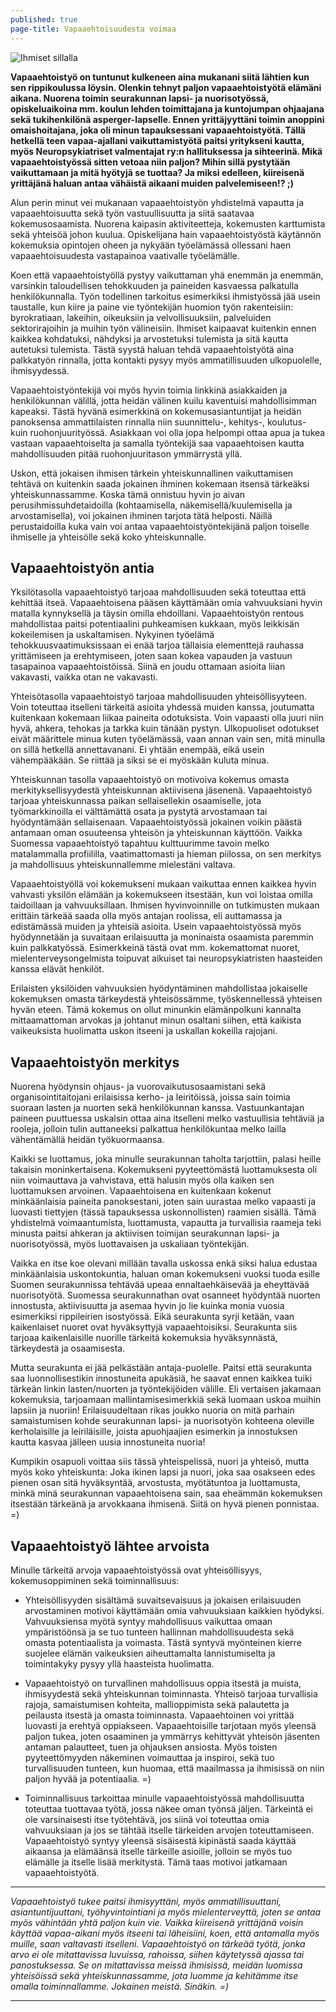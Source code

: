 ```yaml
---
published: true
page-title: Vapaaehtoisuudesta voimaa
---
```


![Ihmiset sillalla]({{site.baseurl}}/uploaded-images/ihmiset-sillalla.jpeg)

**Vapaaehtoistyö on tuntunut kulkeneen aina mukanani siitä lähtien kun sen rippikoulussa löysin. Olenkin tehnyt paljon vapaaehtoistyötä elämäni aikana. Nuorena toimin seurakunnan lapsi- ja nuorisotyössä, opiskeluaikoina mm. koulun lehden toimittajana ja kuntojumpan ohjaajana sekä tukihenkilönä asperger-lapselle. Ennen yrittäjyyttäni toimin anoppini omaishoitajana, joka oli minun tapauksessani vapaaehtoistyötä. Tällä hetkellä teen vapaa-ajallani vaikuttamistyötä paitsi yritykseni kautta, myös Neuropsykiatriset valmentajat ry:n hallituksessa ja sihteerinä.
Mikä vapaaehtoistyössä sitten vetoaa niin paljon? Mihin sillä pystytään vaikuttamaan ja mitä hyötyjä se tuottaa? Ja miksi edelleen, kiireisenä yrittäjänä haluan antaa vähäistä aikaani muiden palvelemiseen!? ;)**

Alun perin minut vei mukanaan vapaaehtoistyön yhdistelmä vapautta ja vapaaehtoisuutta sekä työn vastuullisuutta ja siitä saatavaa kokemusosaamista. Nuorena kaipasin aktiviteetteja, kokemusten karttumista sekä yhteisöä johon kuulua. Opiskelijana hain vapaaehtoistyöstä käytännön kokemuksia opintojen oheen ja nykyään työelämässä ollessani haen vapaaehtoisuudesta vastapainoa vaativalle työelämälle.

Koen että vapaaehtoistyöllä pystyy vaikuttaman yhä enemmän ja enemmän, varsinkin taloudellisen tehokkuuden ja paineiden kasvaessa palkatulla henkilökunnalla. Työn todellinen tarkoitus esimerkiksi ihmistyössä jää usein taustalle, kun kiire ja paine vie työntekijän huomion työn rakenteisiin: byrokratiaan, lakeihin, oikeuksiin ja velvollisuuksiin, palveluiden sektorirajoihin ja muihin työn välineisiin. Ihmiset kaipaavat kuitenkin ennen kaikkea kohdatuksi, nähdyksi ja arvostetuksi tulemista ja sitä kautta autetuksi tulemista. Tästä syystä haluan tehdä vapaaehtoistyötä aina palkkatyön rinnalla, jotta kontakti pysyy myös ammatillisuuden ulkopuolelle, ihmisyydessä.

Vapaaehtoistyöntekijä voi myös hyvin toimia linkkinä asiakkaiden ja henkilökunnan välillä, jotta heidän välinen kuilu kaventuisi mahdollisimman kapeaksi. Tästä hyvänä esimerkkinä on kokemusasiantuntijat ja heidän panoksensa ammattilaisten rinnalla niin suunnittelu-, kehitys-, koulutus- kuin ruohonjuurityössä. Asiakkaan voi olla jopa helpompi ottaa apua ja tukea vastaan vapaaehtoiselta ja samalla työntekijä saa vapaaehtoisen kautta mahdollisuuden pitää ruohonjuuritason ymmärrystä yllä.

Uskon, että jokaisen ihmisen tärkein yhteiskunnallinen vaikuttamisen tehtävä on kuitenkin saada jokainen ihminen kokemaan itsensä tärkeäksi yhteiskunnassamme. Koska tämä onnistuu hyvin jo aivan perusihmissuhdetaidoilla (kohtaamisella, näkemisellä/kuulemisella ja arvostamisella), voi jokainen ihminen tarjota tätä helposti. Näillä perustaidoilla kuka vain voi antaa vapaaehtoistyöntekijänä paljon toiselle ihmiselle ja yhteisölle sekä koko yhteiskunnalle. 

## Vapaaehtoistyön antia

Yksilötasolla vapaaehtoistyö tarjoaa mahdollisuuden sekä toteuttaa että kehittää itseä. Vapaaehtoisena pääsen käyttämään omia vahvuuksiani hyvin matalla kynnyksellä ja täysin omilla ehdoillani. Vapaaehtoistyön rentous mahdollistaa paitsi potentiaalini puhkeamisen kukkaan, myös leikkisän kokeilemisen ja uskaltamisen. Nykyinen työelämä tehokkuusvaatimuksissaan ei enää tarjoa tällaisia elementtejä rauhassa yrittämiseen ja erehtymiseen, joten saan kokea vapauden ja vastuun tasapainoa vapaaehtoistöissä. Siinä en joudu ottamaan asioita liian vakavasti, vaikka otan ne vakavasti.

Yhteisötasolla vapaaehtoistyö tarjoaa mahdollisuuden yhteisöllisyyteen. Voin toteuttaa itselleni tärkeitä asioita yhdessä muiden kanssa, joutumatta kuitenkaan kokemaan liikaa paineita odotuksista. Voin vapaasti olla juuri niin hyvä, ahkera, tehokas ja tarkka kuin tänään pystyn. Ulkopuoliset odotukset eivät määrittele minua kuten työelämässä, vaan annan vain sen, mitä minulla on sillä hetkellä annettavanani. Ei yhtään enempää, eikä usein vähempääkään. Se riittää ja siksi se ei myöskään kuluta minua.

Yhteiskunnan tasolla vapaaehtoistyö on motivoiva kokemus omasta merkityksellisyydestä yhteiskunnan aktiivisena jäsenenä. Vapaaehtoistyö tarjoaa yhteiskunnassa paikan sellaisellekin osaamiselle, jota työmarkkinoilla ei välttämättä osata ja pystytä arvostamaan tai hyödyntämään sellaisenaan. Vapaaehtoistyössä jokainen voikin päästä antamaan oman osuuteensa yhteisön ja yhteiskunnan käyttöön. Vaikka Suomessa vapaaehtoistyö tapahtuu kulttuurimme tavoin melko matalammalla profiililla, vaatimattomasti ja hieman piilossa, on sen merkitys ja mahdollisuus yhteiskunnallemme mielestäni valtava.

Vapaaehtoistyöllä voi kokemukseni mukaan vaikuttaa ennen kaikkea hyvin vahvasti yksilön elämään ja kokemukseen itsestään, kun voi loistaa omilla taidoillaan ja vahvuuksillaan. Ihmisen hyvinvoinnille on tutkimusten mukaan erittäin tärkeää saada olla myös antajan roolissa, eli auttamassa ja edistämässä muiden ja yhteisiä asioita.
Usein vapaaehtoistyössä myös hyödynnetään ja suvaitaan erilaisuutta ja moninaista osaamista paremmin kuin palkkatyössä. Esimerkkeinä tästä ovat mm. kokemattomat nuoret, mielenterveysongelmista toipuvat aikuiset tai neuropsykiatristen haasteiden kanssa elävät henkilöt. 

Erilaisten yksilöiden vahvuuksien hyödyntäminen mahdollistaa jokaiselle kokemuksen omasta tärkeydestä yhteisössämme, työskennellessä yhteisen hyvän eteen. Tämä kokemus on ollut minunkin elämänpolkuni kannalta mittaamattoman arvokas ja johtanut minun osaltani siihen, että kaikista vaikeuksista huolimatta uskon itseeni ja uskallan kokeilla rajojani.

## Vapaaehtoistyön merkitys

Nuorena hyödynsin ohjaus- ja vuorovaikutusosaamistani sekä organisointitaitojani erilaisissa kerho- ja leiritöissä, joissa sain toimia suoraan lasten ja nuorten sekä henkilökunnan kanssa. Vastuunkantajan paineen puuttuessa uskalsin ottaa aina itselleni melko vastuullisia tehtäviä ja rooleja, jolloin tulin auttaneeksi palkattua henkilökuntaa melko lailla vähentämällä heidän työkuormaansa.

Kaikki se luottamus, joka minulle seurakunnan taholta tarjottiin, palasi heille takaisin moninkertaisena. Kokemukseni pyyteettömästä luottamuksesta oli niin voimauttava ja vahvistava, että halusin myös olla kaiken sen luottamuksen arvoinen. Vapaaehtoisena en kuitenkaan kokenut minkäänlaisia paineita panoksestani, joten sain uurastaa melko vapaasti ja luovasti tiettyjen (tässä tapauksessa uskonnollisten) raamien sisällä. Tämä yhdistelmä voimaantumista, luottamusta, vapautta ja turvallisia raameja teki minusta paitsi ahkeran ja aktiivisen toimijan seurakunnan lapsi- ja nuorisotyössä, myös luottavaisen ja uskaliaan työntekijän.

Vaikka en itse koe olevani millään tavalla uskossa enkä siksi halua edustaa minkäänlaisia uskontokuntia, haluan oman kokemukseni vuoksi tuoda esille Suomen seurakunnissa tehtävää upeaa ennaltaehkäisevää ja eheyttävää nuorisotyötä.
Suomessa seurakunnathan ovat osanneet hyödyntää nuorten innostusta, aktiivisuutta ja asemaa hyvin jo lie kuinka monia vuosia esimerkiksi rippileirien isostyössä. Eikä seurakunta syrji ketään, vaan kaikenlaiset nuoret ovat hyväksyttyjä vapaaehtoisiksi. Seurakunta siis tarjoaa kaikenlaisille nuorille tärkeitä kokemuksia hyväksynnästä, tärkeydestä ja osaamisesta.

Mutta seurakunta ei jää pelkästään antaja-puolelle. Paitsi että seurakunta saa luonnollisestikin innostuneita apukäsiä, he saavat ennen kaikkea tuiki tärkeän linkin lasten/nuorten ja työntekijöiden välille. Eli vertaisen jakamaan kokemuksia, tarjoamaan mallintamisesimerkkiä sekä luomaan uskoa muihin lapsiin ja nuoriin! Erilaisuudeltaan rikas joukko nuoria on mitä parhain samaistumisen kohde seurakunnan lapsi- ja nuorisotyön kohteena oleville kerholaisille ja leiriläisille, joista apuohjaajien esimerkin ja innostuksen kautta kasvaa jälleen uusia innostuneita nuoria!

Kumpikin osapuoli voittaa siis tässä yhteispelissä, nuori ja yhteisö, mutta myös koko yhteiskunta: Joka ikinen lapsi ja nuori, joka saa osakseen edes pienen osan sitä hyväksyntää, arvostusta, myötätuntoa ja luottamusta, minkä minä seurakunnan vapaaehtoisena sain, saa eheämmän kokemuksen itsestään tärkeänä ja arvokkaana ihmisenä. Siitä on hyvä pienen ponnistaa. =)

## Vapaaehtoistyö lähtee arvoista

Minulle tärkeitä arvoja vapaaehtoistyössä ovat yhteisöllisyys, kokemusoppiminen sekä toiminnallisuus:

-	Yhteisöllisyyden sisältämä suvaitsevaisuus ja jokaisen erilaisuuden arvostaminen motivoi käyttämään omia vahvuuksiaan kaikkien hyödyksi. Vahvuuksiensa myötä syntyy mahdollisuus vaikuttaa omaan ympäristöönsä ja se tuo tunteen hallinnan mahdollisuudesta sekä omasta potentiaalista ja voimasta. Tästä syntyvä myönteinen kierre suojelee elämän vaikeuksien aiheuttamalta lannistumiselta ja toimintakyky pysyy yllä haasteista huolimatta.

-	Vapaaehtoistyö on turvallinen mahdollisuus oppia itsestä ja muista, ihmisyydestä sekä yhteiskunnan toiminnasta. Yhteisö tarjoaa turvallisia rajoja, samaistumisen kohteita, mallioppimista sekä palautetta ja peilausta itsestä ja omasta toiminnasta. Vapaaehtoinen voi yrittää luovasti ja erehtyä oppiakseen. Vapaaehtoisille tarjotaan myös yleensä paljon tukea, joten osaaminen ja ymmärrys kehittyvät yhteisön jäsenten antaman palautteet, tuen ja ohjauksen ansiosta. Myös toisten pyyteettömyyden näkeminen voimauttaa ja inspiroi, sekä tuo turvallisuuden tunteen, kun huomaa, että maailmassa ja ihmisissä on niin paljon hyvää ja potentiaalia. =)

-	Toiminnallisuus tarkoittaa minulle vapaaehtoistyössä mahdollisuutta toteuttaa tuottavaa työtä, jossa näkee oman työnsä jäljen. Tärkeintä ei ole varsinaisesti itse työtehtävä, jos siinä voi toteuttaa omia vahvuuksiaan ja jos se tähtää itselle tärkeiden arvojen toteuttamiseen. Vapaaehtoistyö syntyy yleensä sisäisestä kipinästä saada käyttää aikaansa ja elämäänsä itselle tärkeille asioille, jolloin se myös tuo elämälle ja itselle lisää merkitystä. Tämä taas motivoi jatkamaan vapaaehtoistyötä. 

___

_Vapaaehtoistyö tukee paitsi ihmisyyttäni, myös ammatillisuuttani, asiantuntijuuttani, työhyvintointiani ja myös mielenterveyttä, joten se antaa myös vähintään yhtä paljon kuin vie. Vaikka kiireisenä yrittäjänä voisin käyttää vapaa-aikani myös itseeni tai läheisiini, koen, että antamalla myös muille, saan valtavasti itselleni. Vapaaehtoistyö on tärkeää työtä, jonka arvo ei ole mitattavissa luvuissa, rahoissa, siihen käytetyssä ajassa tai panostuksessa. Se on mitattavissa meissä ihmisissä, meidän luomissa yhteisöissä sekä yhteiskunnassamme, jota luomme ja kehitämme itse omalla toiminnallamme. Jokainen meistä. Sinäkin. =)_

___